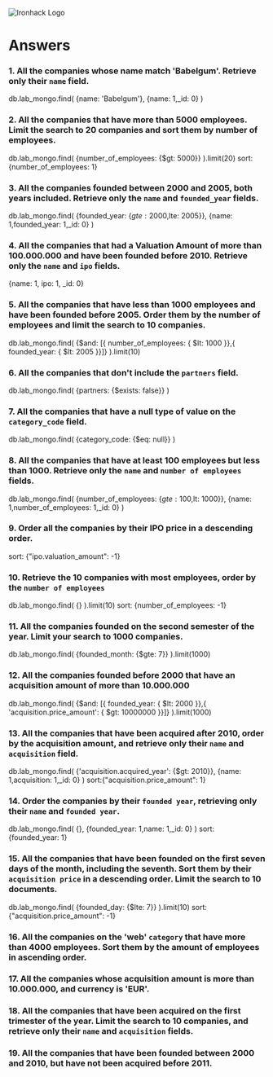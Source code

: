 ![Ironhack Logo](https://i.imgur.com/1QgrNNw.png)

# Answers

### 1. All the companies whose name match 'Babelgum'. Retrieve only their `name` field.

db.lab_mongo.find( {name: 'Babelgum'}, {name: 1,\_id: 0} )

### 2. All the companies that have more than 5000 employees. Limit the search to 20 companies and sort them by **number of employees**.

db.lab_mongo.find( {number_of_employees: {$gt: 5000}} ).limit(20) sort: {number_of_employees: 1}

### 3. All the companies founded between 2000 and 2005, both years included. Retrieve only the `name` and `founded_year` fields.

db.lab_mongo.find( {founded_year: {$gte: 2000,$lte: 2005}}, {name: 1,founded_year: 1,\_id: 0} )

### 4. All the companies that had a Valuation Amount of more than 100.000.000 and have been founded before 2010. Retrieve only the `name` and `ipo` fields.

{name: 1, ipo: 1, \_id: 0}

### 5. All the companies that have less than 1000 employees and have been founded before 2005. Order them by the number of employees and limit the search to 10 companies.

db.lab_mongo.find( {$and: [{ number_of_employees: { $lt: 1000 }},{ founded_year: { $lt: 2005 }}]} ).limit(10)

### 6. All the companies that don't include the `partners` field.

db.lab_mongo.find( {partners: {$exists: false}} )

### 7. All the companies that have a null type of value on the `category_code` field.

db.lab_mongo.find( {category_code: {$eq: null}} )

### 8. All the companies that have at least 100 employees but less than 1000. Retrieve only the `name` and `number of employees` fields.

db.lab_mongo.find( {number_of_employees: {$gte: 100,$lt: 1000}}, {name: 1,number_of_employees: 1,\_id: 0} )

### 9. Order all the companies by their IPO price in a descending order.

sort: {"ipo.valuation_amount": -1}

### 10. Retrieve the 10 companies with most employees, order by the `number of employees`

db.lab_mongo.find( {} ).limit(10) sort: {number_of_employees: -1}

### 11. All the companies founded on the second semester of the year. Limit your search to 1000 companies.

db.lab_mongo.find( {founded_month: {$gte: 7}} ).limit(1000)

### 12. All the companies founded before 2000 that have an acquisition amount of more than 10.000.000

db.lab_mongo.find( {$and: [{ founded_year: { $lt: 2000 }},{ 'acquisition.price_amount': { $gt: 10000000 }}]} ).limit(1000)

### 13. All the companies that have been acquired after 2010, order by the acquisition amount, and retrieve only their `name` and `acquisition` field.

db.lab_mongo.find( {'acquisition.acquired_year': {$gt: 2010}}, {name: 1,acquisition: 1,\_id: 0} ) sort:{"acquisition.price_amount": 1}

### 14. Order the companies by their `founded year`, retrieving only their `name` and `founded year`.

db.lab_mongo.find( {}, {founded_year: 1,name: 1,\_id: 0} ) sort: {founded_year: 1}

### 15. All the companies that have been founded on the first seven days of the month, including the seventh. Sort them by their `acquisition price` in a descending order. Limit the search to 10 documents.

db.lab_mongo.find( {founded_day: {$lte: 7}} ).limit(10) sort:{"acquisition.price_amount": -1}

### 16. All the companies on the 'web' `category` that have more than 4000 employees. Sort them by the amount of employees in ascending order.

<!-- Your Code Goes Here -->

### 17. All the companies whose acquisition amount is more than 10.000.000, and currency is 'EUR'.

<!-- Your Code Goes Here -->

### 18. All the companies that have been acquired on the first trimester of the year. Limit the search to 10 companies, and retrieve only their `name` and `acquisition` fields.

<!-- Your Code Goes Here -->

### 19. All the companies that have been founded between 2000 and 2010, but have not been acquired before 2011.

<!-- Your Code Goes Here -->

